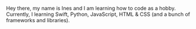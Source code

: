 Hey there, my name is Ines and I am learning how to code as a hobby. Currently, I learning Swift, Python, JavaScript, HTML & CSS (and a bunch of frameworks and libraries).
